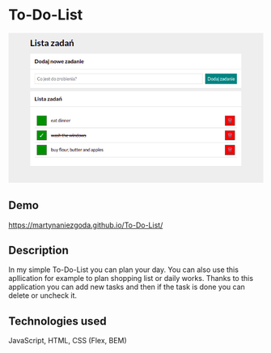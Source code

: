 # To-Do-List
![toDoListScreen](images/toDoListScreen.png)

## Demo
https://martynaniezgoda.github.io/To-Do-List/


## Description
In my simple To-Do-List you can plan your day. You can also use this apllication for example to plan shopping list or daily works. Thanks to this application you can add new tasks and then if the task is done you can delete or uncheck it.

## Technologies used
JavaScript, HTML, CSS (Flex, BEM)